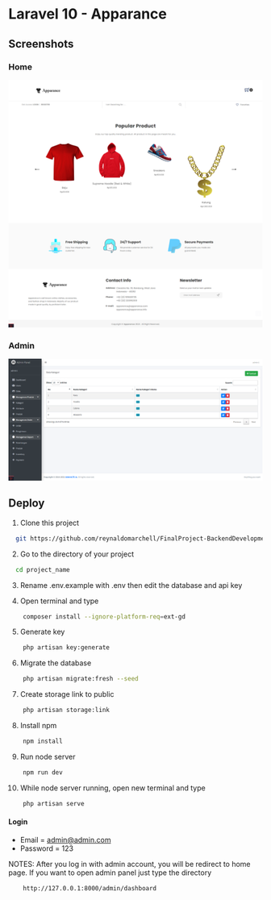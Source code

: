 # Laravel 10 - Apparance

## Screenshots

### Home

![preview img](/previewHome.png)

### Admin

![preview img](/previewAdmin.png)

## Deploy

1. Clone this project

```bash
  git https://github.com/reynaldomarchell/FinalProject-BackendDevelopment-2022.git project_name
```

2.  Go to the directory of your project

```bash
  cd project_name
```

3. Rename .env.example with .env then edit the database and api key

4. Open terminal and type

```bash
    composer install --ignore-platform-req=ext-gd
```

5. Generate key

```bash
    php artisan key:generate
```

6. Migrate the database

```bash
    php artisan migrate:fresh --seed
```

7. Create storage link to public

```bash
    php artisan storage:link
```

8. Install npm

```bash
    npm install
```

9. Run node server

```bash
    npm run dev
```

10. While node server running, open new terminal and type

```bash
    php artisan serve
```

#### Login

-   Email = admin@admin.com
-   Password = 123

NOTES: After you log in with admin account, you will be redirect to home page. If you want to open admin panel just type the directory

```bash
    http://127.0.0.1:8000/admin/dashboard
```
